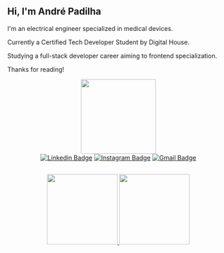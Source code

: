 ## Hi, I'm André Padilha


I'm an electrical engineer specialized in medical devices.

Currently a Certified Tech Developer Student by Digital House. 

Studying a full-stack developer career aiming to frontend specialization.

Thanks for reading!

<div align="center">
<img src="https://user-images.githubusercontent.com/89110306/159133345-d526b710-59f9-404e-b495-b8f8da9ca62f.png" width=170px" />
</div>

<div align="center">
<a href="https://www.linkedin.com/in/awpadilha/"><img alt="Linkedin Badge" src="https://img.shields.io/badge/-Linkedin-0A66C2?style=flat-square&logo=Linkedin&logoColor=white&link=https://www.linkedin.com/in/awpadilha/"/></a>
<a href="https://www.instagram.com/awpadilha/"><img alt="Instagram Badge" src="https://img.shields.io/badge/-Instagram-cc4d33?style=flat-square&logo=Instagram&logoColor=white&link=https://www.instagram.com/awpadilha/"/></a>
<a href="mailto:awpadilha.dev@gmail.com"><img alt="Gmail Badge" src="https://img.shields.io/badge/-Gmail-cc0000?style=flat-square&logo=Gmail&logoColor=white&link=https://awpadilha.dev@gmail.com/"/</a>

</div>

##

<div align="center">
  <a href="https://github.com/awpadilha">
  <img height="160em" src="https://github-readme-stats.vercel.app/api?username=awpadilha&show_icons=true&title_color=fff&icon_color=37aaff&text_color=f8f8f2&bg_color=171c24&count_private=true"/>
  <img height="160em" src="https://github-readme-stats.vercel.app/api/top-langs/?username=awpadilha&layout=compact&title_color=fff&text_color=f8f8f2&hide=java&bg_color=171c24"/>
</div>

  

  
 
